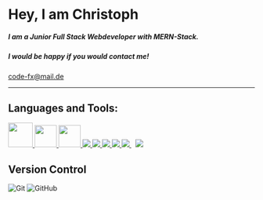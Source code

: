 # Hey, I am Christoph

##### I am a Junior Full Stack Webdeveloper with MERN-Stack.

##### I would be happy if you would contact me!

[code-fx@mail.de](mailto:code-fx@mail.de)

---
## Languages and Tools:
<p align="left">
    <a href="https://angular.io/" target="_blank" > <img src="https://angular.io/assets/images/logos/angular/angular.svg" style="width: 50px" /> </a>
    <a href="https://ngrx.io/" target="_blank" > <img src="https://ngrx.io/assets/images/badge.svg" style="width: 45px"/> </a>
    <a href="https://rxjs.dev/" target="_blank" > <img src ="https://rxjs.dev/generated/images/marketing/home/Rx_Logo-512-512.png" style="width: 45px" /> </a>
    <a href="https://developer.mozilla.org/en-US/docs/Web/JavaScript" target="_blank"> <img src="https://img.icons8.com/color/48/000000/javascript.png"/> </a>
    <a href="https://www.w3.org/html/" target="_blank"> <img src="https://img.icons8.com/color/48/000000/html-5.png"/> </a>
    <a href="https://www.w3schools.com/css/" target="_blank"> <img src="https://img.icons8.com/color/48/000000/css3.png"/> </a>
    <a href="https://getbootstrap.com" target="_blank"> <img src="https://img.icons8.com/color/48/000000/bootstrap.png"/> </a>
    <a style="padding-right:8px;" href="https://nodejs.org" target="_blank"> <img src="https://img.icons8.com/color/48/000000/nodejs.png"/> </a>
    <a href="https://icons8.com/icon/74402/mongodb"><img src="https://img.icons8.com/external-tal-revivo-shadow-tal-revivo/38/000000/external-mongodb-a-cross-platform-document-oriented-database-program-logo-shadow-tal-revivo.png"/></a>
</p>

## Version Control
![Git](https://img.shields.io/badge/git-%23F05033.svg?style=for-the-badge&logo=git&logoColor=white)
![GitHub](https://img.shields.io/badge/github-%23121011.svg?style=for-the-badge&logo=github&logoColor=white)
